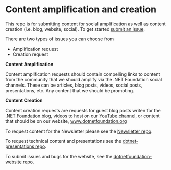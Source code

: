 # Content amplification and creation
This repo is for submitting content for social amplification as well as content creation (i.e. blog, website, social). To get started [submit an issue](https://github.com/dotnet-foundation/content/issues/new/choose). 

There are two types of issues you can choose from
- Amplification request
- Creation request

**Content Amplification**

Content amplification requests should contain compelling links to content from the community that we should amplify via the .NET Foundation social channels. These can be articles, blog posts, videos, social posts, presentations, etc. Any content that we should be promoting. 

**Content Creation**

Content creation requests are requests for guest blog posts writen for the [.NET Foundation blog](https://dotnetfoundation.org/blog), videos to host on our [YouTube channel](http://www.youtube.com/c/NETFoundation), or content that should be on our website, www.dotnetfoundation.org 

To request content for the Newsletter please see the [Newsletter repo](https://github.com/dotnet-foundation/newsletter).

To request technical content and presentations see the [dotnet-presentations repo](https://github.com/dotnet-presentations).

To submit issues and bugs for the website, see the [dotnetfoundation-website repo](https://github.com/dotnet-foundation/dotnetfoundation-website).
